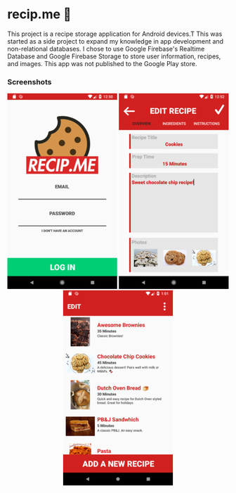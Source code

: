 # recip.me 🍪
This project is a recipe storage application for Android devices.T
This was started as a side project to expand my knowledge in app development and non-relational databases. I chose to use Google Firebase's Realtime Database and Google Firebase Storage to store user information, recipes, and images. This app was not published to the Google Play store.

### Screenshots
<p align="center">
      <img src="https://raw.githubusercontent.com/nickryt/recip.me/master/screenshots/1.%20Welcome.png" width="250">
      <img src="https://raw.githubusercontent.com/nickryt/recip.me/master/screenshots/4.%20Add%20Recipe%20-%20Overview.png" width="250">
      <img src="https://raw.githubusercontent.com/nickryt/recip.me/master/screenshots/9.%20Full%20Recipe%20Book%20I.png" width="250">
</p>
